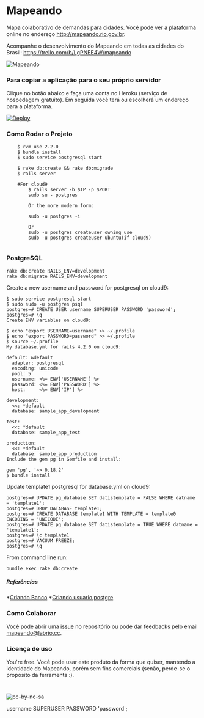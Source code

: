 # Mapeando

Mapa colaborativo de demandas para cidades. 
Você pode ver a plataforma online no endereço http://mapeando.rio.gov.br.

Acompanhe o desenvolvimento do Mapeando em todas as cidades do Brasil: https://trello.com/b/LgPNEE4W/mapeando

![Mapeando](http://cl.ly/image/2H0028220e2u/Image%202015-08-03%20at%206.53.17%20PM.png)




### Para copiar a aplicação para o seu próprio servidor
Clique no botão abaixo e faça uma conta no Heroku (serviço de hospedagem gratuito). Em seguida você terá ou escolherá um endereço para a plataforma.

[![Deploy](http://i.imgur.com/UCel2Wf.png)](https://heroku.com/deploy)

### Como Rodar o Projeto 
```
    $ rvm use 2.2.0
    $ bundle install 
    $ sudo service postgresql start
    
    $ rake db:create && rake db:migrade
    $ rails server 
    
    #For cloud9
        $ rails server -b $IP -p $PORT
        sudo su - postgres
        
        Or the more modern form:

        sudo -u postgres -i
        
        Or
        sudo -u postgres createuser owning_use 
        sudo -u postgres createuser ubuntu(if cloud9) 
        
```
### PostgreSQL
```
rake db:create RAILS_ENV=development
rake db:migrate RAILS_ENV=development
```


Create a new username and password for postgresql on cloud9:
```
$ sudo service postgresql start
$ sudo sudo -u postgres psql
postgres=# CREATE USER username SUPERUSER PASSWORD 'password';
postgres=# \q
Create ENV variables on cloud9:

$ echo "export USERNAME=username" >> ~/.profile
$ echo "export PASSWORD=password" >> ~/.profile
$ source ~/.profile
My database.yml for rails 4.2.0 on cloud9:

default: &default
  adapter: postgresql
  encoding: unicode
  pool: 5
  username: <%= ENV['USERNAME'] %>
  password: <%= ENV['PASSWORD'] %>
  host:     <%= ENV['IP'] %>

development:
  <<: *default
  database: sample_app_development

test:
  <<: *default
  database: sample_app_test

production:
  <<: *default
  database: sample_app_production
Include the gem pg in Gemfile and install:

gem 'pg', '~> 0.18.2'
$ bundle install

```
Update template1 postgresql for database.yml on cloud9:

```
postgres=# UPDATE pg_database SET datistemplate = FALSE WHERE datname = 'template1';
postgres=# DROP DATABASE template1;
postgres=# CREATE DATABASE template1 WITH TEMPLATE = template0 ENCODING = 'UNICODE';
postgres=# UPDATE pg_database SET datistemplate = TRUE WHERE datname = 'template1';
postgres=# \c template1
postgres=# VACUUM FREEZE;
postgres=# \q
```
From command line run:

```
bundle exec rake db:create
```






##### Referências
*[Criando Banco](http://stackoverflow.com/questions/28404482/rails-fatal-database-myapp-development-does-not-exist)
*[Criando usuario postgre](http://stackoverflow.com/questions/11919391/postgresql-error-fatal-role-username-does-not-exist)
### Como Colaborar
Você pode abrir uma [issue](https://github.com/LAB-Rio/mapeando) no repositório ou pode dar feedbacks pelo email mapeando@labrio.cc.



### Licença de uso
You're free. Você pode usar este produto da forma que quiser, mantendo a identidade do Mapeando, porém sem fins comerciais (senão, perde-se o propósito da ferramenta :).

#
![cc-by-nc-sa](http://i.imgur.com/ske74If.png)

username SUPERUSER PASSWORD 'password';